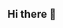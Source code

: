 ## Hi there 👋

<!--
**jaggermillow/jaggermillow** is a ✨ _special_ ✨ repository because its `README.md` (this file) appears on your GitHub profile.

Here are some ideas to get you started:

- 🔭 ’m currently student in Artificail intellegence engineering field
- 🌱 I’m currently learning Python
- 👯 I’m looking to collaborate on -
- 🤔 I’m looking for help with 
- 💬 Ask me about ...
- 📫 How to reach me: via email : bdikjdon@gmail.com
- 😄 Pronouns: jagger
- ⚡ Fun fact:
-->
